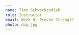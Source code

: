 ```yaml
---
name: Timo Schweckendiek
role: Instructor
email: Week 8, Proven Strength
photo: dog.jpg
---
```


<!-- [Schedule an appointment](#){: .btn .btn-outline } -->

